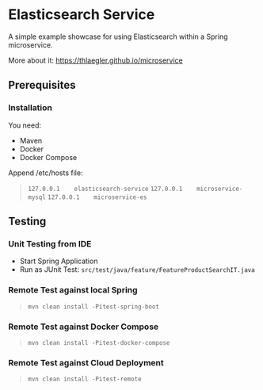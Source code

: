 # Elasticsearch Service

A simple example showcase for using Elasticsearch within a Spring microservice.

More about it: https://thlaegler.github.io/microservice


## Prerequisites

### Installation

You need:
- Maven
- Docker
- Docker Compose

Append /etc/hosts file:

> `127.0.0.1	elasticsearch-service`
> `127.0.0.1	microservice-mysql`
> `127.0.0.1	microservice-es`


## Testing

### Unit Testing from IDE

- Start Spring Application
- Run as JUnit Test: `src/test/java/feature/FeatureProductSearchIT.java`

### Remote Test against local Spring

> `mvn clean install -Pitest-spring-boot`

### Remote Test against Docker Compose

> `mvn clean install -Pitest-docker-compose`

### Remote Test against Cloud Deployment

> `mvn clean install -Pitest-remote`
